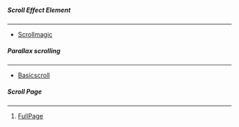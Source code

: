 ##### Scroll Effect Element
---
- [Scrollmagic](http://scrollmagic.io/)

##### Parallax scrolling
---
- [Basicscroll](https://basicscroll.electerious.com/)

##### Scroll Page
---
1. [FullPage](http://alvarotrigo.com/fullPage/)
